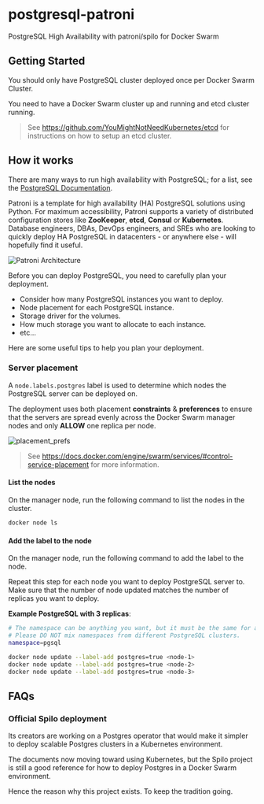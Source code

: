 # postgresql-patroni
PostgreSQL High Availability with patroni/spilo for Docker Swarm

## Getting Started

You should only have PostgreSQL cluster deployed once per Docker Swarm Cluster.

You need to have a Docker Swarm cluster up and running and etcd cluster running.

> See https://github.com/YouMightNotNeedKubernetes/etcd for instructions on how to setup an etcd cluster.

## How it works

There are many ways to run high availability with PostgreSQL; for a list, see the [PostgreSQL Documentation](https://wiki.postgresql.org/wiki/Replication,_Clustering,_and_Connection_Pooling).

Patroni is a template for high availability (HA) PostgreSQL solutions using Python. For maximum accessibility, Patroni supports a variety of distributed configuration stores like **ZooKeeper**, **etcd**, **Consul** or **Kubernetes**. Database engineers, DBAs, DevOps engineers, and SREs who are looking to quickly deploy HA PostgreSQL in datacenters - or anywhere else - will hopefully find it useful.

![Patroni Architecture](https://github.com/YouMightNotNeedKubernetes/resources/assets/4363857/c663d7a5-c92e-48d5-8de4-88338879c212)

Before you can deploy PostgreSQL, you need to carefully plan your deployment.
- Consider how many PostgreSQL instances you want to deploy.
- Node placement for each PostgreSQL instance.
- Storage driver for the volumes.
- How much storage you want to allocate to each instance.
- etc...

Here are some useful tips to help you plan your deployment.

### Server placement

A `node.labels.postgres` label is used to determine which nodes the PostgreSQL server can be deployed on.

The deployment uses both placement **constraints** & **preferences** to ensure that the servers are spread evenly across the Docker Swarm manager nodes and only **ALLOW** one replica per node.

![placement_prefs](https://docs.docker.com/engine/swarm/images/placement_prefs.png)

> See https://docs.docker.com/engine/swarm/services/#control-service-placement for more information.

#### List the nodes
On the manager node, run the following command to list the nodes in the cluster.

```sh
docker node ls
```

#### Add the label to the node
On the manager node, run the following command to add the label to the node.

Repeat this step for each node you want to deploy PostgreSQL server to. Make sure that the number of node updated matches the number of replicas you want to deploy.

**Example PostgreSQL with 3 replicas**:
```sh
# The namespace can be anything you want, but it must be the same for all nodes.
# Please DO NOT mix namespaces from different PostgreSQL clusters.
namespace=pgsql

docker node update --label-add postgres=true <node-1>
docker node update --label-add postgres=true <node-2>
docker node update --label-add postgres=true <node-3>
```

## FAQs

### Official Spilo deployment

Its creators are working on a Postgres operator that would make it simpler to deploy scalable Postgres clusters in a Kubernetes environment.

The documents now moving toward using Kubernetes, but the Spilo project is still a good reference for how to deploy Postgres in a Docker Swarm environment.

Hence the reason why this project exists. To keep the tradition going.
